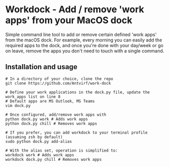 # Workdock - Add / remove 'work apps' from your MacOS dock
Simple command line tool to add or remove certain defined 'work apps' from the macOS dock. For example, every morning you can easily add the required apps to the dock, and once you're done with your day/week or go on leave, remove the apps you don't need to touch with a single command.

## Installation and usage
    # In a directory of your choice, clone the repo
    git clone https://github.com/Antvirf/work-dock

    # Define your work applications in the dock.py file, update the work_apps list on line 8
    # Default apps are MS Outlook, MS Teams
    vim dock.py

    # Once configured, add/remove work apps with
    python dock.py work # Adds work apps
    python dock.py chill # Removes work apps

    # If you prefer, you can add workdock to your terminal profile (assuming zsh by default)
    sudo python dock.py add-alias

    # With the alias set, operation is simplified to:
    workdock work # Adds work apps
    workdock dock.py chill # Removes work apps